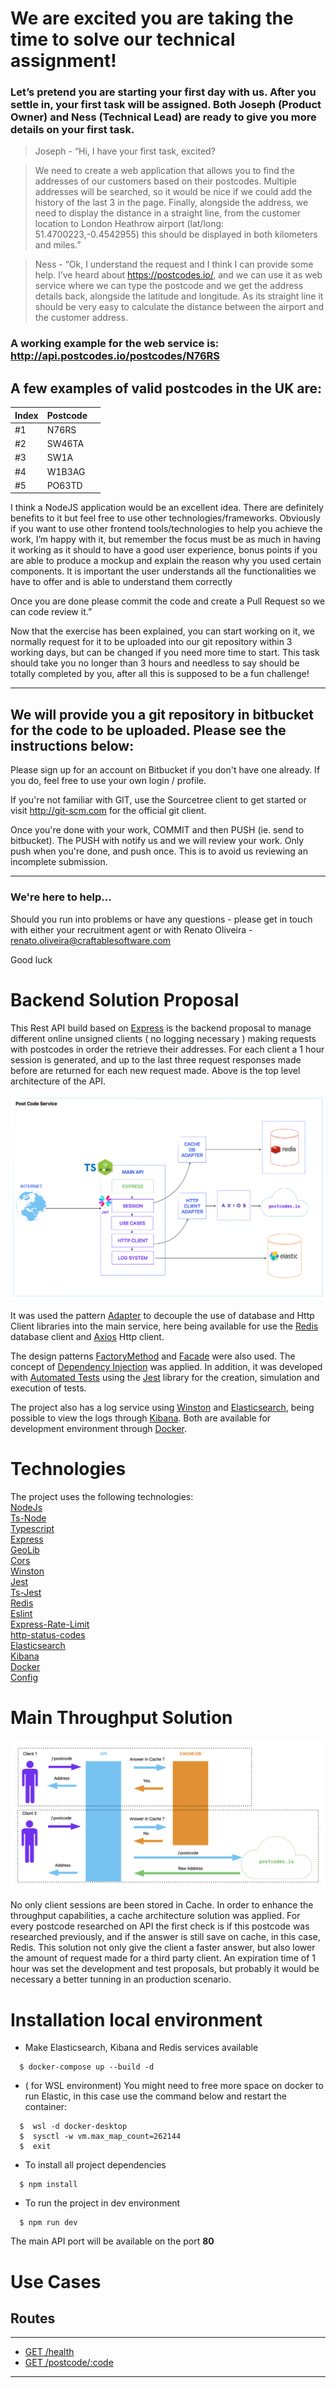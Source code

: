 # We are excited you are taking the time to solve our technical assignment! #

### Let’s pretend you are starting your first day with us. After you settle in, your first task will be assigned. Both Joseph (Product Owner) and Ness (Technical Lead) are ready to give you more details on your first task. ###

> Joseph - “Hi, I have your first task, excited?

> We need to create a web application that allows you to find the addresses of our customers based on their postcodes. Multiple addresses will be searched, so it would be nice if we could add the history of the last 3 in the page. Finally, alongside the address, we need to display the distance in a straight line, from the customer location to London Heathrow airport (lat/long: 51.4700223,-0.4542955) this should be displayed in both kilometers and miles.”

> Ness - “Ok, I understand the request and I think I can provide some help. I’ve heard about https://postcodes.io/, and we can use it as web service where we can type the postcode and we get the address details back, alongside the latitude and longitude. As its straight line it should be very easy to calculate the distance between the airport and the customer address.

### A working example for the web service is: http://api.postcodes.io/postcodes/N76RS

## A few examples of valid postcodes in the UK are:

| Index    | Postcode |          |
|----------|----------|----------|
| #1       | N76RS    |          |
| #2       | SW46TA   |          |
| #3       | SW1A     |          |
| #4       | W1B3AG   |          |
| #5       | PO63TD   |          |

     
	     
		 

I think a NodeJS application would be an excellent idea. There are definitely benefits to it but feel free to use other technologies/frameworks. Obviously if you want to use other frontend tools/technologies to help you achieve the work, I’m happy with it, but remember the focus must be as much in having it working as it should to have a good user experience, bonus points if you are able to produce a mockup and explain the reason why you used certain components. It is important the user understands all the functionalities we have to offer and is able to understand them correctly

Once you are done please commit the code and create a Pull Request so we can code review it.”

Now that the exercise has been explained, you can start working on it, we normally request for it to be uploaded into our git repository within 3 working days, but can be changed if you need more time to start. This task should take you no longer than 3 hours and needless to say should be totally completed by you, after all this is supposed to be a fun challenge! 

---

## We will provide you a git repository in bitbucket for the code to be uploaded. Please see the instructions below:

Please sign up for an account on Bitbucket if you don't have one already. If you do, feel free to use your own login / profile.

If you're not familiar with GIT, use the Sourcetree client to get started or visit http://git-scm.com for the official git client.

Once you're done with your work, COMMIT and then PUSH (ie. send to bitbucket). The PUSH with notify us and we will review your work. Only push when you're done, and push once. This is to avoid us reviewing an incomplete submission.

---

### We're here to help...
Should you run into problems or have any questions - please get in touch with either your recruitment agent or with Renato Oliveira - renato.oliveira@craftablesoftware.com

Good luck

# Backend Solution Proposal

This Rest API build based on [Express](https://www.npmjs.com/package/express) is the backend proposal to manage different online unsigned clients ( no logging necessary ) making requests with postcodes in order the retrieve their addresses. For each client a 1 hour session is generated, and up to the last three request responses made before are returned for each new request made. Above is the top level architecture of the API. 

![Top-Level](/documents/figures/top-level.png "Top Level Architecture")

It was used the pattern [Adapter](https://refactoring.guru/pt-br/design-patterns/adapter) to decouple the use of database and Http Client libraries into the main service, here being available for use the [Redis](https://redis.io/docs/stack/get-started/tutorials/stack-node/) database client and [Axios](https://www.npmjs.com/package/axios) Http client.

The design patterns [FactoryMethod](https://refactoring.guru/pt-br/design-patterns/factory-method) and [Facade](https://refactoring.guru/pt-br/design-) were also used. The concept of [Dependency Injection](https://martinfowler.com/articles/injection.html) was applied. In addition, it was developed with [Automated Tests](https://www.davidbaumgold.com/tutorials/automated-tests-node/) using the [Jest](https://jestjs.io/pt-BR/) library for the creation, simulation and execution of tests.

The project also has a log service using [Winston](https://www.npmjs.com/package/winston) and [Elasticsearch](https://www.elastic.co/pt/whatis/elasticsearch), being possible to view the logs through [Kibana](https://www.elastic.co/pt/kibana/). Both are available for development environment through [Docker](https://www.docker.com/).

# Technologies

The project uses the following technologies:</br>
[NodeJs](https://nodejs.org/en/)</br>
[Ts-Node](https://github.com/TypeStrong/ts-node)</br>
[Typescript](https://www.typescriptlang.org/)</br>
[Express](https://www.npmjs.com/package/express)</br>
[GeoLib](https://www.npmjs.com/package/geolib)</br>
[Cors](https://www.npmjs.com/package/cors)</br>
[Winston](https://www.npmjs.com/package/winston)</br>
[Jest](https://jestjs.io/pt-BR/)</br>
[Ts-Jest](https://github.com/kulshekhar/ts-jest)</br>
[Redis](https://redis.io/docs/stack/get-started/tutorials/stack-node/)</br>
[Eslint](https://eslint.org/)</br>
[Express-Rate-Limit](https://www.npmjs.com/package/express-rate-limit)</br>
[http-status-codes](https://www.npmjs.com/package/http-status-codes)</br>
[Elasticsearch](https://www.elastic.co/pt/what-is/elasticsearch)</br>
[Kibana](https://www.elastic.co/pt/kibana/)</br>
[Docker](https://www.docker.com/)</br>
[Config](https://www.npmjs.com/package/config)</br>


# Main Throughput Solution

![Cache-Solution](/documents/figures/cache-solution.png "Cache Solution")

No only client sessions are been stored in Cache. In order to enhance the throughput capabilities, a cache architecture solution was applied. For every postcode researched on API the first check is if this postcode was researched previously, and if the answer is still save on cache, in this case, Redis. This solution not only give the client a faster answer, but also lower the amount of request made for a third party client. An expiration time of 1 hour was set the development and test proposals, but probably it would be necessary a better tunning in an production scenario.

# Installation local environment

- Make Elasticsearch, Kibana and Redis services available

```
  $ docker-compose up --build -d
```
- ( for WSL environment) You might need to free more space on docker to run Elastic,
in this case use the command below and restart the container:
```
  $  wsl -d docker-desktop
  $  sysctl -w vm.max_map_count=262144
  $  exit
```
- To install all project dependencies

```
  $ npm install
```

- To run the project in dev environment

```
  $ npm run dev
```

The main API port will be available on the port **80**

# Use Cases

## Routes

----
- [GET  /health](/documents/markdown/health.md)
- [GET  /postcode/:code](/documents/markdown/find-address.md)

---
</br>


